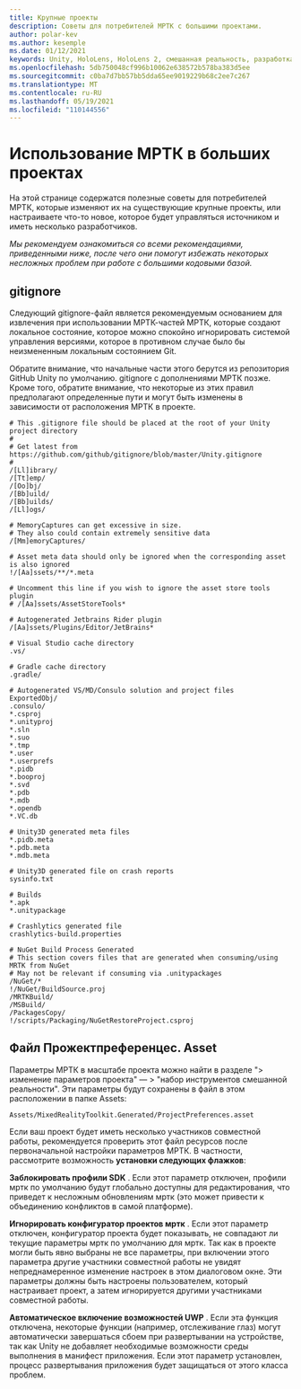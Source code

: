 ```yaml
---
title: Крупные проекты
description: Советы для потребителей МРТК с большими проектами.
author: polar-kev
ms.author: kesemple
ms.date: 01/12/2021
keywords: Unity, HoloLens, HoloLens 2, смешанная реальность, разработка, MRTK
ms.openlocfilehash: 5db750048cf996b10062e638572b578ba383d5ee
ms.sourcegitcommit: c0ba7d7bb57bb5dda65ee9019229b68c2ee7c267
ms.translationtype: MT
ms.contentlocale: ru-RU
ms.lasthandoff: 05/19/2021
ms.locfileid: "110144556"
---
```

# <a name="using-mrtk-in-large-projects"></a>Использование МРТК в больших проектах

На этой странице содержатся полезные советы для потребителей МРТК, которые изменяют их на существующие крупные проекты, или настраиваете что-то новое, которое будет управляться источником и иметь несколько разработчиков.

*Мы рекомендуем ознакомиться со всеми рекомендациями, приведенными ниже, после чего они помогут избежать некоторых несложных проблем при работе с большими кодовыми базой.*

## <a name="gitignore"></a>gitignore

Следующий gitignore-файл является рекомендуемым основанием для извлечения при использовании МРТК-частей МРТК, которые создают локальное состояние, которое можно спокойно игнорировать системой управления версиями, которое в противном случае было бы неизмененным локальным состоянием Git.

Обратите внимание, что начальные части этого берутся из репозитория GitHub Unity по умолчанию. gitignore с дополнениями МРТК позже. Кроме того, обратите внимание, что некоторые из этих правил предполагают определенные пути и могут быть изменены в зависимости от расположения МРТК в проекте.

```
# This .gitignore file should be placed at the root of your Unity project directory
#
# Get latest from https://github.com/github/gitignore/blob/master/Unity.gitignore
#
/[Ll]ibrary/
/[Tt]emp/
/[Oo]bj/
/[Bb]uild/
/[Bb]uilds/
/[Ll]ogs/

# MemoryCaptures can get excessive in size.
# They also could contain extremely sensitive data
/[Mm]emoryCaptures/

# Asset meta data should only be ignored when the corresponding asset is also ignored
!/[Aa]ssets/**/*.meta

# Uncomment this line if you wish to ignore the asset store tools plugin
# /[Aa]ssets/AssetStoreTools*

# Autogenerated Jetbrains Rider plugin
/[Aa]ssets/Plugins/Editor/JetBrains*

# Visual Studio cache directory
.vs/

# Gradle cache directory
.gradle/

# Autogenerated VS/MD/Consulo solution and project files
ExportedObj/
.consulo/
*.csproj
*.unityproj
*.sln
*.suo
*.tmp
*.user
*.userprefs
*.pidb
*.booproj
*.svd
*.pdb
*.mdb
*.opendb
*.VC.db

# Unity3D generated meta files
*.pidb.meta
*.pdb.meta
*.mdb.meta

# Unity3D generated file on crash reports
sysinfo.txt

# Builds
*.apk
*.unitypackage

# Crashlytics generated file
crashlytics-build.properties

# NuGet Build Process Generated
# This section covers files that are generated when consuming/using MRTK from NuGet
# May not be relevant if consuming via .unitypackages
/NuGet/*
!/NuGet/BuildSource.proj
/MRTKBuild/
/MSBuild/
/PackagesCopy/
!/scripts/Packaging/NuGetRestoreProject.csproj
```

## <a name="projectpreferencesasset-file"></a>Файл Прожектпреференцес. Asset

Параметры МРТК в масштабе проекта можно найти в разделе "> изменение параметров проекта" — > "набор инструментов смешанной реальности". Эти параметры будут сохранены в файл в этом расположении в папке Assets:

```
Assets/MixedRealityToolkit.Generated/ProjectPreferences.asset
```

Если ваш проект будет иметь несколько участников совместной работы, рекомендуется проверить этот файл ресурсов после первоначальной настройки параметров МРТК. В частности, рассмотрите возможность **установки следующих флажков**:

**Заблокировать профили SDK** . Если этот параметр отключен, профили мртк по умолчанию будут глобально доступны для редактирования, что приведет к несложным обновлениям мртк (это может привести к объединению конфликтов в самой платформе).

**Игнорировать конфигуратор проектов мртк** . Если этот параметр отключен, конфигуратор проекта будет показывать, не совпадают ли текущие параметры мртк по умолчанию для мртк. Так как в проекте могли быть явно выбраны не все параметры, при включении этого параметра другие участники совместной работы не увидят непреднамеренное изменение настроек в этом диалоговом окне. Эти параметры должны быть настроены пользователем, который настраивает проект, а затем игнорируется другими участниками совместной работы.

**Автоматическое включение возможностей UWP** . Если эта функция отключена, некоторые функции (например, отслеживание глаз) могут автоматически завершаться сбоем при развертывании на устройстве, так как Unity не добавляет необходимые возможности среды выполнения в манифест приложения. Если этот параметр установлен, процесс развертывания приложения будет защищаться от этого класса проблем.
